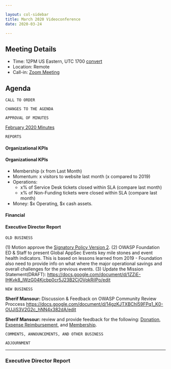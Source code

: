 ```yaml
---

layout: col-sidebar
title: March 2020 Videoconference
date: 2020-03-24

---
```


## Meeting Details
- Time: 12PM US Eastern, UTC 1700 [convert](https://www.timeanddate.com/worldclock/meetingdetails.html?year=2020&month=3&day=24&hour=17&min=0&sec=0&p1=16&p2=919&p3=78&p4=136&p5=137&p6=176&p7=179)
- Location: Remote
- Call-in: [Zoom Meeting](https://zoom.us/j/675935446)

## Agenda

```
CALL TO ORDER
```
<!--
Board Members
- Gary Robinson, Grant Ongers, Martin Knobloch, Owen Pendlebury, Richard Greenberg, Sherif Mansour, Vandana Verma Sehgal

Guests
Mike McCamon, Tom Pappas, Dawn Aitken, Emily Berman, Harold Blankenship, Lisa Jones, Sibah Poede, Kelly Santalucia
-->

```
CHANGES TO THE AGENDA
```

```
APPROVAL OF MINUTES
```
[February 2020 Minutes](/www-board/minutes/202002)

```
REPORTS
```
#### Organizational KPIs
#### Organizational KPIs
- Membership (x from Last Month)
- Momentum: x visitors to website last month (x compared to 2019)
- Operations:
  - x% of Service Desk tickets closed within SLA (compare last month)
  - x% of Non-Funding tickets were closed within SLA (compare last month)
- Money: $x Operating, $x cash assets.

#### Financial

#### Executive Director Report

```
OLD BUSINESS
```
(1) Motion approve the [Signatory Policy Version 2](/www-policy/operational/signatory2).
(2) OWASP Foundation ED & Staff to present Global AppSec Events key mile stones and event health indicators. This is based on lessons learned from 2019 - Foundation also need to provide info on what where the major operational savings and overall challenges for the previous events.
(3) Update the Mission Statement(DRAFT): https://docs.google.com/document/d/1ZZiE-lHKvk8_IWzG04Kjcbp0cr5J23B2CjOVokRilPo/edit

```
NEW BUSINESS
```
**Sherif Mansour:** Discussion & Feedback on OWASP Community Review Proccess https://docs.google.com/document/d/14gzKJTXBChI59FPq1_K0-OUJiS3V2G2c_hNN4x382dA/edit

**Sherif Mansour:** review and provide feedback for the following: [Donation](/www-policy/operational/donations), [Expense Reimbursement](/www-policy/operational/expense-reimbursement), and [Membership](/www-policy/operational/membership). 

```
COMMENTS, ANNOUNCEMENTS, AND OTHER BUSINESS
```

```
ADJOURNMENT
```

***

### Executive Director Report
